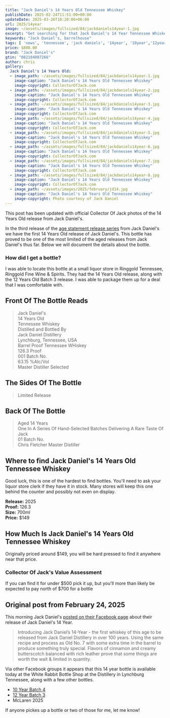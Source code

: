 ```yaml
---
title: "Jack Daniel's 14 Years Old Tennessee Whiskey"
publishDate: 2025-02-24T11:51:00+00:00
updateDate: 2025-03-26T10:20:00+06:00
url: 2025/14year
image: ~/assets/images/fullsized/84/jackdaniels14year-1.jpg
excerpt: "Get searching for that Jack Daniel's 14 Year Tennessee Whiskey!"
keywords: "Jack Daniel's, barrelhouse"
tags: [ 'news', 'tennessee', 'jack daniels', '14year', '10year','12year', 'mclaren' ]
price: $800.00
brand: "Jack Daniel's"
gtin: "082184007266"
author: chris
gallery:
  Jack Daniel's 14 Years Old:
  - image_path: ~/assets/images/fullsized/84/jackdaniels14year-1.jpg
    image-caption: "Jack Daniel's 14 Years Old Tennessee Whiskey"
    image-copyright: CollectorOfJack.com
  - image_path: ~/assets/images/fullsized/84/jackdaniels14year-2.jpg
    image-caption: "Jack Daniel's 14 Years Old Tennessee Whiskey"
    image-copyright: CollectorOfJack.com
  - image_path: ~/assets/images/fullsized/84/jackdaniels14year-3.jpg
    image-caption: "Jack Daniel's 14 Years Old Tennessee Whiskey"
    image-copyright: CollectorOfJack.com
  - image_path: ~/assets/images/fullsized/84/jackdaniels14year-4.jpg
    image-caption: "Jack Daniel's 14 Years Old Tennessee Whiskey"
    image-copyright: CollectorOfJack.com
  - image_path: ~/assets/images/fullsized/84/jackdaniels14year-5.jpg
    image-caption: "Jack Daniel's 14 Years Old Tennessee Whiskey"
    image-copyright: CollectorOfJack.com
  - image_path: ~/assets/images/fullsized/84/jackdaniels14year-6.jpg
    image-caption: "Jack Daniel's 14 Years Old Tennessee Whiskey"
    image-copyright: CollectorOfJack.com
  - image_path: ~/assets/images/fullsized/84/jackdaniels14year-7.jpg
    image-caption: "Jack Daniel's 14 Years Old Tennessee Whiskey"
    image-copyright: CollectorOfJack.com
  - image_path: ~/assets/images/fullsized/84/jackdaniels14year-8.jpg
    image-caption: "Jack Daniel's 14 Years Old Tennessee Whiskey"
    image-copyright: CollectorOfJack.com
  - image_path: ~/assets/images/2025/february/jd14.jpg
    image-caption: "Jack Daniel's 14 Years Old Tennessee Whiskey"
    image-copyright: Photo courtesy of Jack Daniel
---
```

This post has been updated with official Collector Of Jack photos of the 14 Years Old release from Jack Daniel's.

In the third release of the [age statement release series](/series/aged-releases) from Jack Daniel's we have the first 14 Years Old release of Jack Daniel's. This bottle has proved to be one of the most limited of the aged releases from Jack Daniel's thus far. Below we will document the details about the bottle.

### How did I get a bottle?
I was able to locate this bottle at a small liquor store in Ringgold Tennessee, Ringgold Fine Wine & Spirits. They had the 14 Years Old release, along with the 12 Years Old Batch 3 release. I was able to package them up for a deal that I was comfortable with.

## Front Of The Bottle Reads
> Jack Daniel's  
> 14 Years Old  
> Tennessee Whiskey   
> Distilled and Bottled By    
> Jack Daniel Distillery  
> Lynchburg, Tennessee, USA  
> Barrel Proof Tennessee WHiskey  
> 126.3 Proof  
> 001 Batch No.  
> 63.15 %Alc/Vol  
> Master Distiller Selected  

## The Sides Of The Bottle
> Limited Release   

## Back Of The Bottle
> Aged 14 Years  
> One In A Series Of Hand-Selected Batches Delivering A Rare Taste Of Jack  
> 01 Batch No.  
> Chris Fletcher Master Distiller  

## Where to find Jack Daniel's 14 Years Old Tennessee Whiskey
Good luck, this is one of the hardest to find bottles. You'll need to ask your liquor store clerk if they have it in stock. Many stores will keep this one behind the counter and possibly not even on display. 

**Release:** 2025  
**Proof:** 126.3  
**Size:** 700ml  
**Price:** $149    

## How Much Is Jack Daniel's 14 Years Old Tennessee Whiskey
Originally priced around $149, you will be hard pressed to find it anywhere near that price. 
 
### Collector Of Jack's Value Assessment
If you can find it for under $500 pick it up, but you'll more than likely be expected to pay north of $700 for a bottle

## Original post from February 24, 2025
This morning Jack Daniel's [posted on their Facebook page](https://www.facebook.com/jackdaniels/posts/pfbid0d1ix5VNMtF87Hv1om4CLXv1woFfLa8Rh1rS6hBNHqjkfRfDHRSFTosUGPWbWFoKMl) about their release of Jack Daniel's 14 Year. 

> Introducing Jack Daniel’s 14-Year - the first whiskey of this age to be released from Jack Daniel Distillery in over 100 years. Using the same recipe and process as Old No. 7 with some extra time in the barrel to produce something truly special. Flavors of cinnamon and creamy butterscotch balanced with rich leather prove that some things are worth the wait & limited in quantity.

Via other Facebook groups it appears that this 14 year bottle is available today at the White Rabbit Bottle Shop at the Distillery in Lynchburg Tennessee, along with a few other bottles.

 - [10 Year Batch 4](/2025/10yearsbatch04)  
 - [12 Year Batch 3](/2025/12yearsbatch03)  
 - McLaren 2025  

 If anyone pickes up a bottle or two of those for me, let me know!

